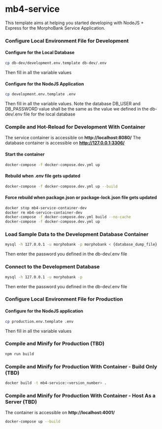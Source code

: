 # mb4-service

This template aims at helping you started developing with NodeJS + Express for the MorphoBank Service Application.

### Configure Local Environment File for Development
#### Configure for the Local Database
```sh
cp db-dev/development.env.template db-dev/.env
```
Then fill in all the variable values

#### Configure for the NodeJS Application
```sh
cp development.env.template .env
```
Then fill in all the variable values. Note the database DB_USER and DB_PASSWORD value shall be the same as the value we defined in the db-dev/.env file for the local database


### Compile and Hot-Reload for Development With Container

The service container is accessible on **http://localhost:8080/**
The database container is accessible on **http://127.0.0.1:3306/**

#### Start the container

```sh
docker-compose -f docker-compose.dev.yml up
```

#### Rebuild when .env file gets updated

```sh
docker-compose -f docker-compose.dev.yml up --build
```

#### Force rebuild when package.json or package-lock.json file gets updated

```sh
docker stop mb4-service-container-dev
docker rm mb4-service-container-dev
docker-compose -f docker-compose.dev.yml build --no-cache
docker-compose -f docker-compose.dev.yml up
```


### Load Sample Data to the Development Database Container
```sh
mysql -h 127.0.0.1 -u morphobank -p morphobank < {database_dump_file}
```
Then enter the password you defined in the db-dev/.env file


### Connect to the Development Database
```sh
mysql -h 127.0.0.1 -u morphobank -p 
```
Then enter the password you defined in the db-dev/.env file

### Configure Local Environment File for Production
#### Configure for the NodeJS application
```sh
cp production.env.template .env
```
Then fill in all the variable values


### Compile and Minify for Production (TBD)

```sh
npm run build
```

### Compile and Minify for Production With Container - Build Only (TBD)

```sh
docker build -t mb4-service:<version_number> .
```

### Compile and Minify for Production With Container - Host As a Server (TBD)

The container is accessible on **http://localhost:4001/**

```sh
docker-compose up --build
```